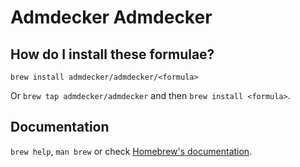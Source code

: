 # Admdecker Admdecker

## How do I install these formulae?

`brew install admdecker/admdecker/<formula>`

Or `brew tap admdecker/admdecker` and then `brew install <formula>`.

## Documentation

`brew help`, `man brew` or check [Homebrew's documentation](https://docs.brew.sh).
